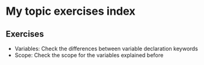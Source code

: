 # My topic exercises index

## Exercises

* Variables: Check the differences between variable declaration keywords
* Scope: Check the scope for the variables explained before
